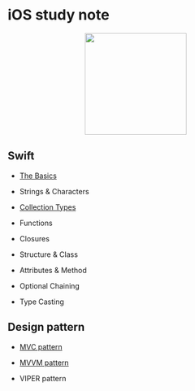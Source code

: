 # iOS study note

<p align = "center">
  <img src="https://user-images.githubusercontent.com/22047374/125481970-3573dcb2-6e52-4669-a834-fd39846d1b5f.png" height="200px" width="200px">
</p>

## Swift

- [The Basics](./Swift/TheBasics)

- Strings & Characters

- [Collection Types](./Swift/CollectionTypes)

- Functions

- Closures

- Structure & Class

- Attributes & Method

- Optional Chaining

- Type Casting

## Design pattern

- [MVC pattern](./DesignPattern/MVC)

- [MVVM pattern](./DesignPattern/MVVM)

- VIPER pattern
